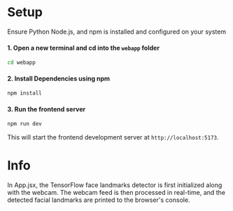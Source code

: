 # Setup

Ensure Python Node.js, and npm is installed and configured on your system

#### 1. Open a new terminal and cd into the `webapp` folder

```bash
cd webapp
```

#### 2. Install Dependencies using npm

```bash
npm install
```

#### 3. Run the frontend server

```bash
npm run dev
```

This will start the frontend development server at `http://localhost:5173`.

# Info

In App.jsx, the TensorFlow face landmarks detector is first initialized along with the webcam. The webcam feed is then processed in real-time, and the detected facial landmarks are printed to the browser's console.

